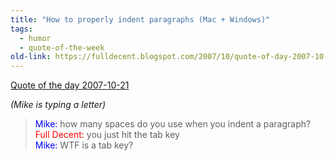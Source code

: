 ```yaml
---
title: "How to properly indent paragraphs (Mac + Windows)"
tags: 
  - humor	
  - quote-of-the-week
old-link: https://fulldecent.blogspot.com/2007/10/quote-of-day-2007-10-21.html
---
```


<u>Quote of the day 2007-10-21</u>

*(Mike is typing a letter)*

  > <span style="color:blue">Mike:</span> how many spaces do you use when you indent a paragraph?<br />
  > <span style="color:red">Full Decent:</span> you just hit the tab key<br />
  > <span style="color:blue">Mike:</span> WTF is a tab key?